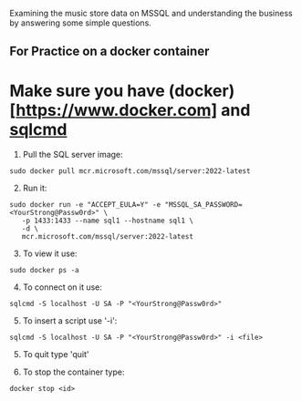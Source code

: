 Examining the music store data on MSSQL and understanding the business by answering some simple questions. 

## For Practice on a docker container

# Make sure you have (docker)[https://www.docker.com] and [sqlcmd](https://learn.microsoft.com/en-us/sql/tools/sqlcmd/sqlcmd-utility?view=sql-server-ver16&tabs=go%2Clinux&pivots=cs1-powershell)

1. Pull the SQL server image:
```
sudo docker pull mcr.microsoft.com/mssql/server:2022-latest

```

2. Run it:
```
sudo docker run -e "ACCEPT_EULA=Y" -e "MSSQL_SA_PASSWORD=<YourStrong@Passw0rd>" \
   -p 1433:1433 --name sql1 --hostname sql1 \
   -d \
   mcr.microsoft.com/mssql/server:2022-latest
```
3. To view it use:

```
sudo docker ps -a

```
4. To connect on it use:

```
sqlcmd -S localhost -U SA -P "<YourStrong@Passw0rd>"

```
5. To insert a script use '-i':
```
sqlcmd -S localhost -U SA -P "<YourStrong@Passw0rd>" -i <file>

```
5. To quit type 'quit'

6. To stop the container type:

```
docker stop <id>

```
